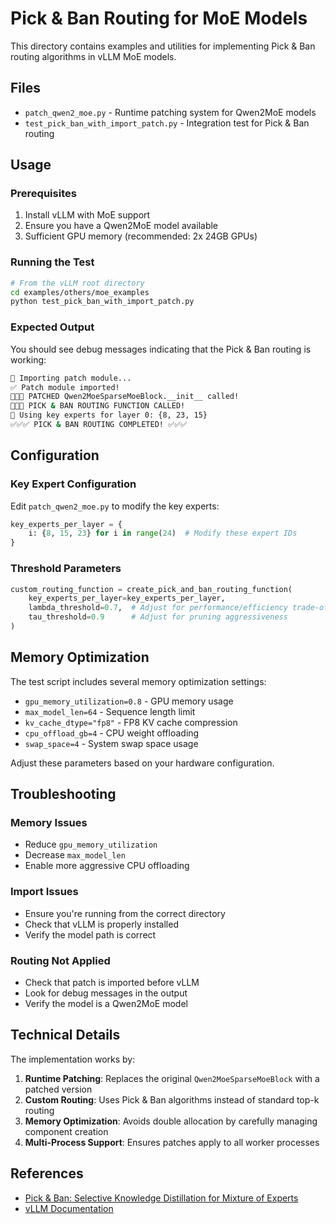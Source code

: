 # Pick & Ban Routing for MoE Models

This directory contains examples and utilities for implementing Pick & Ban routing algorithms in vLLM MoE models.

## Files

- `patch_qwen2_moe.py` - Runtime patching system for Qwen2MoE models
- `test_pick_ban_with_import_patch.py` - Integration test for Pick & Ban routing

## Usage

### Prerequisites

1. Install vLLM with MoE support
2. Ensure you have a Qwen2MoE model available
3. Sufficient GPU memory (recommended: 2x 24GB GPUs)

### Running the Test

```bash
# From the vLLM root directory
cd examples/others/moe_examples
python test_pick_ban_with_import_patch.py
```

### Expected Output

You should see debug messages indicating that the Pick & Ban routing is working:

```bash
🔧 Importing patch module...
✅ Patch module imported!
🚀🚀🚀 PATCHED Qwen2MoeSparseMoeBlock.__init__ called!
🚀🚀🚀 PICK & BAN ROUTING FUNCTION CALLED!
🔑 Using key experts for layer 0: {8, 23, 15}
✅✅✅ PICK & BAN ROUTING COMPLETED! ✅✅✅
```

## Configuration

### Key Expert Configuration

Edit `patch_qwen2_moe.py` to modify the key experts:

```python
key_experts_per_layer = {
    i: {8, 15, 23} for i in range(24)  # Modify these expert IDs
}
```

### Threshold Parameters

```python
custom_routing_function = create_pick_and_ban_routing_function(
    key_experts_per_layer=key_experts_per_layer,
    lambda_threshold=0.7,  # Adjust for performance/efficiency trade-off
    tau_threshold=0.9      # Adjust for pruning aggressiveness
)
```

## Memory Optimization

The test script includes several memory optimization settings:

- `gpu_memory_utilization=0.8` - GPU memory usage
- `max_model_len=64` - Sequence length limit
- `kv_cache_dtype="fp8"` - FP8 KV cache compression
- `cpu_offload_gb=4` - CPU weight offloading
- `swap_space=4` - System swap space usage

Adjust these parameters based on your hardware configuration.

## Troubleshooting

### Memory Issues

- Reduce `gpu_memory_utilization`
- Decrease `max_model_len`
- Enable more aggressive CPU offloading

### Import Issues

- Ensure you're running from the correct directory
- Check that vLLM is properly installed
- Verify the model path is correct

### Routing Not Applied

- Check that patch is imported before vLLM
- Look for debug messages in the output
- Verify the model is a Qwen2MoE model

## Technical Details

The implementation works by:

1. **Runtime Patching**: Replaces the original `Qwen2MoeSparseMoeBlock` with a patched version
2. **Custom Routing**: Uses Pick & Ban algorithms instead of standard top-k routing
3. **Memory Optimization**: Avoids double allocation by carefully managing component creation
4. **Multi-Process Support**: Ensures patches apply to all worker processes

## References

- [Pick & Ban: Selective Knowledge Distillation for Mixture of Experts](https://arxiv.org/pdf/2509.06346)
- [vLLM Documentation](https://docs.vllm.ai/)
